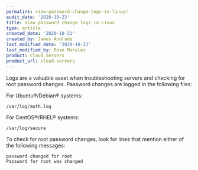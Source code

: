 ```yaml
---
permalink: view-password-change-logs-in-linux/
audit_date: '2020-10-23'
title: View password change logs in Linux
type: article
created_date: '2020-10-21'
created_by: James Andrade
last_modified_date: '2020-10-23'
last_modified_by: Rose Morales
product: Cloud Servers
product_url: cloud-servers
---
```


Logs are a valuable asset when troubleshooting servers and checking for root
password changes. Password changes are logged in the following files:

For Ubuntu&reg;/Debian&reg; systems:

    /var/log/auth.log

For CentOS&reg;/RHEL&reg; systems:

    /var/log/secure

To check for root password changes, look for lines that mention either of the following messages:

    password changed for root
    Password for root was changed
